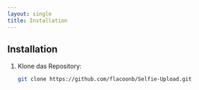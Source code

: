 ```yaml
---
layout: single
title: Installation
---
```


## Installation

1. Klone das Repository:
   
   ```bash
   git clone https://github.com/flacoonb/Selfie-Upload.git

